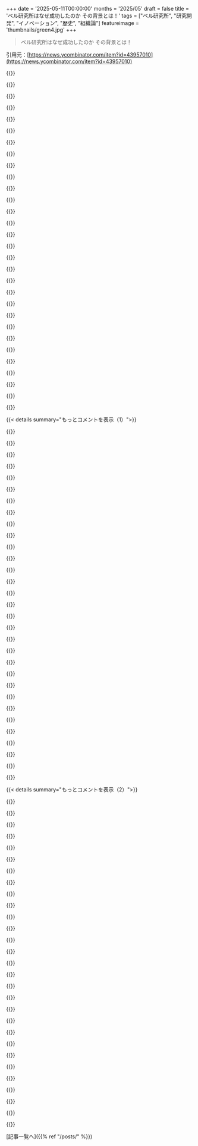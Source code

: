 +++
date = '2025-05-11T00:00:00'
months = '2025/05'
draft = false
title = 'ベル研究所はなぜ成功したのか その背景とは！'
tags = ["ベル研究所", "研究開発", "イノベーション", "歴史", "組織論"]
featureimage = 'thumbnails/green4.jpg'
+++

> ベル研究所はなぜ成功したのか その背景とは！

引用元：[https://news.ycombinator.com/item?id=43957010](https://news.ycombinator.com/item?id=43957010)




{{<matomeQuote body="AT&Tが独占続けるために、国から利益の一部を研究に出資しろって強制されたんだ。AT&Tは儲かる電話網を変える気なかったから、仕方なく基礎研究やったんだよ。<br>数十年後、AT&Tはバラバラにされて、強制もなくなった。Bell Labsは法的な最低資金レベルも無くなって、Baby BellsはMBAだらけで、すぐ儲かる”研究”しか興味なし。資金モデルが超重要なんだ。" userName="pmb" createdAt="2025/05/12 07:27:56" color="">}}




{{<matomeQuote body="それありえそうだけど、『The Idea Factory』に書いてあるのと違うな。あの本だと、AT&TとWestern Electricがそれぞれ研究部門持ってて、重複に気づいて、効率化のために一つの組織、Bell Labsを作ったって話だよ。" userName="kqr" createdAt="2025/05/12 08:30:56" color="#ff5c5c">}}




{{<matomeQuote body="証拠出してよ。俺が見た限りじゃ、法的な収益の何%かを研究に使う義務なんて同意判決には無かったよ。Bell Labsへの支援はAT&Tが独占禁止の圧力かわしたり、規制当局との関係を良くするための戦略的・評判維持のためだったんだ。" userName="dsjoerg" createdAt="2025/05/12 13:21:28" color="#ff5c5c">}}




{{<matomeQuote body="Baby BellsはBell Labsの一部、Bellcoreを引き継いだんだ。俺がMScやってた時にそこでインターンしたんだけど、しばらくは真面目な研究をやる良い場所だったよ。<br>Wikipedia見たら、Iconectivって名前に変わってまだ存在するみたい。" userName="speleding" createdAt="2025/05/12 12:07:14" color="#45d325">}}




{{<matomeQuote body="これは全部間違ってるよ。作者はファクトチェックしないと。Bell Labsは1925年1月に始まったし、今はNokiaが所有してる。MFJは1984年だよ。" userName="whatdhack" createdAt="2025/05/12 15:57:49" color="#38d3d3">}}




{{<matomeQuote body="うちの両親がAT&Tで働いてたんだ。だから、その話は子供の頃よく聞いたよ。俺のタイムラインとか詳細は多分違うだろうし、もう聞けないけど、君が言ってることはすごく分かるな。両親が毎晩仕事から持ち帰るドラマや議論と完全に一致するよ。" userName="dichotomy" createdAt="2025/05/13 06:27:01" color="">}}




{{<matomeQuote body="Bell Labsは、すごい能力のある科学者は多かったけど、資金機会があまりなかった時代に強くなったんだ。今は科学者は多すぎるけど、ポテンシャル見極められないし、大きなインパクト出せる人も少ない。<br>”黄金時代を再現”って話への批判として、黄金時代は今と全然違う環境にあったし、システム的な理由でダメになったってのがある。その理由の多くは今も同じ。<br>MBA批判だけじゃ、なんでMBAが出てきたか、なんで選ばれたか、数年で元に戻る理由とか説明できないよ。結論として、この投稿は良い感じだけど、なんで記事の主張が特別なのか納得しなかったな。" userName="YouWhy" createdAt="2025/05/12 05:50:11" color="#ff5733">}}




{{<matomeQuote body="その通り、現実的に考えて、昔と同じレベルのインパクトを出すのはもっと難しいよ。簡単なだけじゃなく、”採りやすい成果”（low-hanging fruits）はほとんど摘み取られちゃったからね。" userName="sabas123" createdAt="2025/05/12 08:41:26" color="">}}




{{<matomeQuote body="50年？いやいや。<br>つまり、こういうことって今から見れば明らかに見えるんだよ。でも当時はそうじゃなかった、後からそう見えるだけなんだ。<br>同じように、50年後の人は、今の俺たちには見えないけど、〇〇の分野には採りやすい成果（low-hanging fruits）がたくさんあっただろうって言うはずさ。" userName="CaptainOfCoit" createdAt="2025/05/12 11:10:18" color="">}}




{{<matomeQuote body="50年？そんなにかかる？<br>いや、こういうことって今だって振り返れば簡単に思えるんだよ。だってInternetのデータ全部あるし、GPUもある。スクレイピングした（多分違法DLも含む）データをGPU使って人工ニューラルネットワークに入れれば、かなり賢いAIができるじゃん！なんでそう思わないなんてありえる？" userName="hnfong" createdAt="2025/05/12 20:35:00" color="">}}




{{<matomeQuote body="まだそこまで行ってないと、それは高嶺の花に見える。それを超えちゃえば、簡単なことみたいに見えるんだよ。" userName="jve" createdAt="2025/05/12 13:53:16" color="">}}




{{<matomeQuote body="なんか深〜い知恵みたいに書かれてるけど、これを”git gud”（腕を磨け）って遠回しに言ってるだけって解釈しないのは難しいな。もし本当にそう言いたいなら別に良いんだけど、今の資金獲得競争が激しいってことは、今の科学者たちはBell Labsの時代とは違うゲームをやってるって認めるべきだよ。" userName="kartoffelsaft" createdAt="2025/05/12 14:49:59" color="">}}




{{<matomeQuote body="定義上、ほとんどの科学者は平凡なんだから…どこの組織でもトップ0.1%が集まったところと、ほとんどの人が”同じゲームをやってない”ってのは当たり前のことじゃない？" userName="MichaelZuo" createdAt="2025/05/12 15:02:02" color="">}}




{{<matomeQuote body="もっと正確に言うと、こうじゃないかな：後知恵は常に明瞭（hindsight is always 20/20）。不可能に見えたことが、急に可能になった時、解決策が完成した後に振り返ると、すごく”当たり前”に見えるものなんだ。" userName="98codes" createdAt="2025/05/12 17:17:46" color="#785bff">}}




{{<matomeQuote body="＞特に、単に’MBA Management’のせいにするだけじゃ、そもそもMBAsが最初に現れた理由の説明にならないね<br>理由が何であれ、彼らが効果的なマネージャーだからじゃないのは確か。たぶん、もっと社会階級の現象だと思うんだ。彼らが所有者階級の言葉を話して、それが信頼を生むんだろうね。" userName="pydry" createdAt="2025/05/12 07:06:10" color="">}}




{{<matomeQuote body="俺の説だけど、戦後アメリカで女性や下層階級の男性が簿記や会計士として働き始めた時、特権階級のダメ息子たちのために良い仕事を確保する手段が必要になったんだと思う。俺が間違ってるかもしれないけど、それまでビジネススクールはあったけど、上流階級のivy leagueのMBAってのは、まさにその時代に始まるんだ。" userName="Gibbon1" createdAt="2025/05/12 07:10:55" color="">}}




{{<matomeQuote body="何か裏付けになるもの、あるの？それとも存在しない話をでっち上げてるだけ？<br>このコメントが完全に逆さまに見えるし、ほとんど実行不可能に思えるから聞いてるんだけど。" userName="mlrtime" createdAt="2025/05/12 11:37:07" color="">}}




{{<matomeQuote body="より大きなプロジェクトが始まって、より多くの調整が必要になった時代でもあったんじゃない？あなたの説が間違ってるとは言わなくて、それが増幅されたのかもね。" userName="actionfromafar" createdAt="2025/05/12 09:12:11" color="">}}




{{<matomeQuote body="特定の分野で知識を最大限に深めることと、組織の出世階段を昇ることは両立不可能だよ。どっちもフルタイムの仕事だからね。" userName="enaaem" createdAt="2025/05/12 19:47:37" color="#785bff">}}




{{<matomeQuote body="＞評価するには数が多すぎる<br>これには同意、”地殻変動”の良い兆候だね。Baumol効果、つまり科学教育のアップデートの難しさが原因だと思う。機械的なプロセスの最適化（会計改善など）の短期リターンに負けてる。AIやVCsが大学からのブレークスルーの摩擦を減らすとは思えないけど、”エコシステム”の改善に注力すべきだ。記事のアイデア（毎日人々が話すこと）は良いね。HNでも起きてるけど、同じアイデアばかり？" userName="gsf_emergency" createdAt="2025/05/12 06:15:28" color="#ff33a1">}}




{{<matomeQuote body="ごめん、更新情報だよ！YCの最新RFSにEdtechがあったんだね．彼らはおそらく，（自習してる）先生向けのEdtechなら，論争になりにくいし，自然な注目も集めやすいって考えてるんだろうね！" userName="gsf_emergency" createdAt="2025/05/13 09:21:51" color="">}}




{{<matomeQuote body="科学のPhD過剰供給ってのは違うと思うな．いい仕事が減って，業界のサイクルや人材マッチングも悪いんだ．データ見ると人口比のPhD数は昔と変わらないし，今の社会課題考えるとむしろ足りてないかも．MBAの方が全然多いんだぜ．全員がトップ研究者じゃなくても，科学には貢献してるんだよ．" userName="MonMay12" createdAt="2025/05/12 22:11:59" color="#38d3d3">}}




{{<matomeQuote body="ありがとう，詳しくてありがとうね．俺は”頭いい”研究者と”マジで結果出す”研究者（KarikóとかAllisonみたいなリスク恐れない人）は別だと思うんだ．ベル研が成功できたのは，そういうすごい人見つけられたからだけど，今の時代はそれ，現実的じゃない気がするな．" userName="YouWhy" createdAt="2025/05/13 05:48:46" color="#ff33a1">}}




{{<matomeQuote body="あと，当時は戦時中に生まれたまだ”製品化されてない”お宝みたいな技術（レーダーとかコンピューター，レーザーとか，材料科学系の隠れた発明とか）がいっぱいあったんだよ．あれこれ凄いもの作る土台になったわけ．冷戦もあったから，少しでも優位に立つために金かけるモチベーションもあったしね．" userName="piokoch" createdAt="2025/05/12 07:24:07" color="#45d325">}}




{{<matomeQuote body="＞これ，何の根拠もない，結構ひどい反科学的な決めつけじゃん．悲しいけど，こういうのHacker Newsの反公共研究な空気によくあるんだよね．" userName="anonymousDan" createdAt="2025/05/12 10:14:36" color="">}}




{{<matomeQuote body="ちゃんと明かすとね，俺もSTEM分野で大学院出て学位持ってるんだ．元同級生は人としては良い人多かったけど，彼らの多くがハイインパクトな研究者になれなかったのは事実だと思う．こういう経歴明かせば，俺の意見も誠実だって思ってもらえるかな？" userName="YouWhy" createdAt="2025/05/12 14:51:37" color="">}}




{{<matomeQuote body="俺的には”過剰供給”って言葉が引っかかるんだよね．”本来いるべき数より多い”って話か，”需要に対して余ってる”（ちゃんと職がない人が多い）って当たり前の話か．後者は事実だけど，その”需要”自体が”こうあるべき”みたいな決め方次第なんだよ．" userName="eli_gottlieb" createdAt="2025/05/12 16:21:30" color="#ff5c5c">}}




{{<matomeQuote body="反科学だって？根拠出してないのは君の方じゃん．”劇的なインパクト”が難しいって言うのが反科学なわけないだろ．進歩が鈍い理由は，簡単な発見がなくなったとか，知識深めるのが大変になったとか，教育がみんな同じで新しい発想が出にくいとか（Feynmanも言ってた）色々あるよ．科学の目的は世界を理解することであって，理論をひっくり返すことじゃないんだ．" userName="lo_zamoyski" createdAt="2025/05/12 23:14:00" color="#785bff">}}




{{<matomeQuote body="”劇的なインパクト”って，ハイリスク・ハイリターンの研究に挑戦した経験がある人が少ないことかな．KarikóさんやAllisonさんみたいにね．大学院生が挑戦できないのは，（a）環境がない，（b）そういう性格じゃないから．今の大学院システムは従順な学生を選びがちで，臆病な研究マインドを育ててるんだ．誰も悪くないんだけどさ．" userName="YouWhy" createdAt="2025/05/13 03:12:23" color="#785bff">}}




{{<matomeQuote body="昔のベル研時代を再現できないのは，環境が違うし，システム的にダメになったってことだよ．研究資金がないのは資本主義のせいだね．巨額のお金が，長期リターンな基礎研究じゃなくて，SNSとか仮想通貨みたいにすぐ儲かる分野に流れちゃってる．昔は政府が金出してGPSとかネットが生まれたのに，今は保守派が研究費を削りまくり．そのせいで，みんな不労所得目当てみたいになってる．金持ちもダメ．個人的な目標や慈善事業には出すけど，ベル研みたいな無条件の基礎研究には出さないんだ．" userName="mschuster91" createdAt="2025/05/12 10:14:41" color="#ff5c5c">}}




{{< details summary="もっとコメントを表示（1）">}}

{{<matomeQuote body="潜在能力を見極めるのは簡単だよ。研修生と1ヶ月一緒に働けば、その人の潜在能力はめちゃくちゃよくわかる。問題は、君が言ってるみたいに、資金と仕事がないことなんだ。" userName="beowulfey" createdAt="2025/05/12 10:38:23" color="">}}




{{<matomeQuote body="「___と1ヶ月働く”のが簡単だと思ってるんだね。それには研修生の1ヶ月分の給料（全体から見れば大したことないけど）と、採用決定権を持つ十分なベテラン（たとえ主たるアドバイザーとしてでも）の1ヶ月分の時間が必要なんだ。君が言ってることは確かに現実的で役に立つと完全に同意するけど、見栄えの良い履歴書で雇って後は運任せにする方がずっと楽だよ。" userName="IAmBroom" createdAt="2025/05/12 14:17:18" color="">}}




{{<matomeQuote body="科学者として資格を持ってる人がめちゃくちゃ供給過多なんだ。そのかなりの割合が実際に科学してないし、中には負の科学に貢献してる奴も結構いる。" userName="throwawaymaths" createdAt="2025/05/12 18:57:17" color="">}}




{{<matomeQuote body="＞ まずMBAsがどうやって生まれたのか、なぜ他の大規模経営手法より好まれたのか<br>これはそれ自体で一つの大きな話題で、neoliberalismや短期主義的なmanagerial capitalismの台頭と絡み合ってる。短期主義的なmanagerialismが失敗した例を指摘するたびに、毎回そこまで踏み込む必要はないと思うな。" userName="n4r9" createdAt="2025/05/12 09:27:32" color="">}}




{{<matomeQuote body="黄金時代ってのは、基本的な試行錯誤が画期的な発見につながった時代だったんだ。もちろん、今それはもう終わったけどね。" userName="szundi" createdAt="2025/05/12 10:15:58" color="">}}




{{<matomeQuote body="Groundbreakingだよ、”groundbraking”じゃないよ。そして他の誰かが指摘したように：黄金時代は常に過去にあるんだ。しかも最近じゃないけど古すぎもしない、よく覚えてない過去にね。たぶん僕たちは、未来の誰かにとっての黄金時代に生きてるんだろうね。" userName="IAmBroom" createdAt="2025/05/12 14:19:19" color="">}}




{{<matomeQuote body="「ただ賢い人を集めてラボを与えるだけ”に反論として、IBM Researchの元トップ、Ralph Gomoryがこう言ってるんだ：<br>＞ どこかにラボを作って優秀な人を集めれば somehow magically 会社に何か生まれるという見方は間違ってた。ただ孤立して科学だけやってもダメなんだ。ブレークスルーは稀すぎる。既存技術の改良とブレークスルー技術の両方に取り組むことが必要だと、彼が何年もかかって悟ったそうだ。" userName="scrlk" createdAt="2025/05/11 23:58:21" color="#ff5733">}}




{{<matomeQuote body="どんなブレークスルーも、市場に出すまでには何千人年もの労力が必要なんだ。研究は大事だけど、研究者一人に対して、役に立つものを大量に市場に出すっていう大変な仕事をしてる人たちが何千人も必要なんだよ。" userName="bluGill" createdAt="2025/05/12 01:43:29" color="#785bff">}}




{{<matomeQuote body="そうそう、これに関連してね：<br>＞ Bellのdevelopmentの重要性を主張して、John Pierceが以前インタビューでこう言ってたんだ：<br>＞＞ Bell Laboratoriesの14人中、リサーチ部門は一人だけ。アイデアを追求するには、思いつくことの14倍もの労力がかかるからだってさ。" userName="leoc" createdAt="2025/05/12 03:54:20" color="#38d3d3">}}




{{<matomeQuote body="さらに微妙な話になるんだけどさ。俺の理解では、Pierceは追求する part があまり得意じゃなくて、自分でやる代わりに他の人に彼のアイデアを追いかけるよう熱心に仕向けることが多かったらしいんだ。だから、Pierceみたいな人が、追いかけるのにどれだけ労力がかかるかに気づくのは、たぶん当然のことなんだろうね。" userName="kqr" createdAt="2025/05/12 08:36:20" color="">}}




{{<matomeQuote body="最近Atariも1980年代に同じようなことやろうとしてたって読んだよ（指揮はAlan Kayだった！）。でも市場が変わって、数年後に資金不足でやめざるを得なかったんだ。" userName="kqr" createdAt="2025/05/12 08:34:16" color="#38d3d3">}}




{{<matomeQuote body="彼の主張の具体的なデータって何？アイデアが珍しいってのは間違いないと思うけど、それなら需要と供給の法則から言って、めちゃくちゃ価値あるはずだよね？もしお金が大事ならさ（まあBell labsはお金が一番じゃなかっただろうけど、電気代とかは払わなきゃいけないし）。" userName="zamalek" createdAt="2025/05/12 18:59:40" color="#ff5c5c">}}




{{<matomeQuote body="RCAもBell Labsの成功を真似しようとして、それが会社を潰した一因とも言われてるね。" userName="kmeisthax" createdAt="2025/05/12 03:03:09" color="">}}




{{<matomeQuote body="RCAのSarnoff Labsって、image orthiconとかNTSC color TVとか、初期のvideotape system、flat-panel-display、それにたくさんのvacuum tubeの革新を生み出したんだよ。でも、大きなビジネスの失敗は1970年代。RCAが多角化しようとした時なんだ。一時期はHertz Rent-A-CarとかBanquet TV dinnersまで持ってたんだぜ。<br>（参照リンクは省略）" userName="Animats" createdAt="2025/05/12 07:08:46" color="#ff5733">}}




{{<matomeQuote body="これは多くの会社がたどる運命みたいだね。Rockwellなんて、ある時期にはspace shuttleを作りながら、一方でautomotive componentsを作る部門も持ってたんだから。" userName="sidewndr46" createdAt="2025/05/13 13:25:58" color="">}}




{{<matomeQuote body="MBAsが破産に少なからず貢献してるんじゃないかって疑ってるよ。" userName="OutOfHere" createdAt="2025/05/12 05:21:44" color="">}}




{{<matomeQuote body="Technology ConnectionsのRCA Selectavision CED home video systemに関する動画シリーズでこのことかなり触れてるよ（ひどく管理されてないプロジェクトで、実用化に十年以上かかったんだけど、その頃にはVHSとかBetamax、Laserdiscに追い越されてた）。CED system開発情報の主な情報源は、Margaret B. W. Grahamの「The Business of Research: RCA and the VideoDisc」って本らしい。<br>（参照リンクは省略）" userName="MrRadar" createdAt="2025/05/12 14:15:12" color="#ff5c5c">}}




{{<matomeQuote body="結局、Bell LabsとかXerox PARC、IBM Researchでされた素晴らしい研究は、出資した側じゃなくて業界全体、いや世界全体に貢献したと言えるね。<br>これは今の資本主義の弱点かも。企業間の壁があって、政府研究も減ったから、オープンソースでボランティアに頼るしかない。企業間の標準化も大変で結果も微妙だよ。" userName="cmrdporcupine" createdAt="2025/05/12 14:58:39" color="#45d325">}}




{{<matomeQuote body="誰が彼らを孤立させるべきだって言った？<br>鍵は自由と責任を持たせたことで、孤立させたことじゃないんだよ。" userName="pydry" createdAt="2025/05/12 07:01:00" color="">}}




{{<matomeQuote body="Eric Gilliamの記事も同じ結論だったし、News Y Combinatorでも前に議論済みだよ。また最初からってちょっと残念かな。<br>Bell Labsだけじゃなく、RCA LabsやXerox PARCみたいに他の企業にもすごい研究所はあったんだ。Bell Labsだけ特別って強調しすぎると、実際どうだったか分かりにくくなるかもね。<br>あと記事は、VCとかBell Labs側がPermanent Managerial Classと戦うイノベーション側、みたいに描いてるっぽいけど、この論調はもう冗談にもならない感じだよね。" userName="leoc" createdAt="2025/05/12 03:06:36" color="#ff5733">}}




{{<matomeQuote body="ExxonMobilは今年、NJにあったたくさんの成果を出してたCorporate Strategic Research centerを閉めたんだって。そこは化学プロセス関連のブレークスルーはもちろん、CO2排出リスクを学会よりずっと前に見つけたり、リチウム電池を発明したりしたんだよ。" userName="whatever1" createdAt="2025/05/12 06:15:26" color="#45d325">}}




{{<matomeQuote body="CO2排出リスクは1800年代にはもう議論されてたらしいよ。それに、Big Oilは社内の気候変動モデルの情報を公表しないように隠蔽しまくって、Big Tobaccoが雇ってたのと同じマーケティング会社を使ったんだって。" userName="ab5tract" createdAt="2025/05/12 08:00:14" color="#785bff">}}




{{<matomeQuote body="本当に腹立つのが、この隠蔽に関わった人たちが、やったことに対して少しも報いを受けるどころか、めちゃくちゃ贅沢な生活送ってるっぽいことだよ。<br>みんな気候変動の責任を同じように語るけど、それは違うんだ。聖人なんてほぼいないだろうけど、罪の重さには段階があって、僕の考えではこの人たちが一番高いレベルで非難されるべき。<br>彼らの嘘のせいでタイムリーな気候対策が遅れたせいで、今世紀末には世界のどれだけ多くの場所が住めなくなるんだろう？" userName="BoxOfRain" createdAt="2025/05/12 08:52:58" color="">}}




{{<matomeQuote body="金持ちがプライベートアイランドにバンカー建ててるのには理由があるんだよ。<br>大多数の人は、気候変動の今の影響や、今後数十年でほぼ確実に起こることに全く気づいてないんだ。決定的な数の人が何が起こったか気づいた時、今年見たような暴力が多分当たり前になると思う。<br>そうなる以外に展開する道は見えないな。今の気候変動否定やガスライティング（自称気候活動家の中ですら）は、いつまでも現実を避けられないからね。" userName="JohnMakin" createdAt="2025/05/12 16:38:51" color="">}}




{{<matomeQuote body="少なくとも1896年だよ。Svante Arrheniusのこと、Wikipedia見てみて。https://en.wikipedia.org/wiki/Svante_Arrhenius#Greenhouse_ef..." userName="LargoLasskhyfv" createdAt="2025/05/12 14:03:02" color="#ff33a1">}}




{{<matomeQuote body="その記事読んだよ。一番興味深かったのは「system integrators」って部分だね。<br>彼らは進んで研究と現場の問題の両方に注意を払う人たちなんだって。情報のやり取りをして、色々な繋がりから新しいアイデアまで生み出したって記述が面白かったな。" userName="smj-edison" createdAt="2025/05/12 06:01:02" color="">}}




{{<matomeQuote body="Bell Labsが世界を変えたものをたくさん挙げられるのに、IBM Researchからは一つもすぐに思い出せないんだよな。<br>何もなかったとは言わないけど、それほど強く世の中に響かなかったってことだと思うんだ。" userName="PaulRobinson" createdAt="2025/05/12 11:50:13" color="">}}




{{<matomeQuote body="Dynamic random access memory、RISC、relational databases、laser eye surgery。<br>あまり主流じゃないけど重要なものだと、scanning tunnelling microscope、high temperature superconductivity、fractal geometryとかかな。" userName="scrlk" createdAt="2025/05/12 12:54:37" color="#785bff">}}




{{<matomeQuote body="1986年と87年に2年連続でNobel Prizes受賞！超すごいじゃん。" userName="xhkkffbf" createdAt="2025/05/12 15:21:56" color="">}}




{{<matomeQuote body="SQLとか，cost-based database query planning，transaction locking，… — System Rのことね．" userName="pmcjones" createdAt="2025/05/12 19:31:07" color="#38d3d3">}}

{{</details>}}




{{< details summary="もっとコメントを表示（2）">}}

{{<matomeQuote body="“成功”だけ見るのはダメだよ．失敗もちゃんと見ないと．<br>今のVC modelも一見成功してるように見えるけど…（OpenAIとかLLMsベースの技術とか）．<br>でもベル研もVCも，成功した途端にリスク回避になっちゃうんだよね．これって成功の罠．<br>解決策は，まだリスク回避文化に染まってない新しい資金源（もしかしたらcrypto tycoonとか？）を見つけるか，人間のコントロールしたがる性質を変えるか，だね．" userName="majormajor" createdAt="2025/05/12 00:38:07" color="#ff33a1">}}




{{<matomeQuote body="VC modelって正直ひどいよ．<br>社会にとって大事な開発の方向性を，選挙で選ばれてもない金持ちが決めてる．<br>多くが技術ファシストな未来とか考えてるしね．<br>VCが生み出すものの大半は詐欺か，やたら監視して搾取するサービスで，マジな問題解決はしてない．<br>問題解決って儲からないから，結局ダメになっていくんだよね．" userName="p_v_doom" createdAt="2025/05/12 08:36:00" color="#ff5c5c">}}




{{<matomeQuote body="Bell Labsって，無限にお金あったんだよ．AT&Tが電話代で儲けまくってたから．<br>でも今の会社はWall Streetに短期の利益求められて，長期研究とかすぐ切っちゃう．<br>Theranosの件は，50年待たなくてももうダメだよ．" userName="surfingdino" createdAt="2025/05/12 13:37:15" color="#38d3d3">}}




{{<matomeQuote body="まだ見てなかったら，YouTubeのAT&T Tech Channelにある”AT&T Archives”ってプレイリスト見てみて．<br>アメリカのtechnology historyですごいコレクションだよ．" userName="LeoPanthera" createdAt="2025/05/11 21:45:03" color="">}}




{{<matomeQuote body="家族がCold War時代のBell Labsで働いてたんだけど，理由超シンプルらしい．<br>戦争とかCold Warっていう”大きな目標”があったから．<br>それがなくなると，あの自由な組織は機能しなくなる．賢い人も今は組織でそこまでの自由は望まないって話もあるしね．<br>grepとかも戦争がらみのデカい目標の副産物だったみたい．FourierとかNapoleonもそうだよ（ballisticsからwaveformの解析とか）．" userName="porridgeraisin" createdAt="2025/05/11 22:37:35" color="#785bff">}}




{{<matomeQuote body="つまり，お皿洗いrobotを開発するためには，超金持ちの敵対国同士がautonomous robotsで戦争する必要があるってこと？" userName="kevinventullo" createdAt="2025/05/11 23:45:17" color="">}}




{{<matomeQuote body="”大きな目標”なら何でもいいんだよ，戦争はただ一番timeless human activityなだけ．<br>各国のspace programsも良い例．<br>まあ，space programもcold warの競争から生まれたって意見もあるけどね．" userName="porridgeraisin" createdAt="2025/05/12 06:58:06" color="">}}




{{<matomeQuote body="それ，”Dishwashers”って言うんだよ．" userName="ForOldHack" createdAt="2025/05/12 02:12:44" color="">}}




{{<matomeQuote body="War is simultaneously the best and worst thing humanity can do. Killing each other is a pointless activity, yet the imminent threat of death and the idea of destroying your enemy is the strongest motivator to work together and accomplish innovative and seemingly impossible tasks." userName="ativzzz" createdAt="2025/05/12 14:42:46" color="">}}




{{<matomeQuote body="あれは戦争そのものというより、集団で戦略目標を解決できる環境に関係してると思うな。市場原理では扱えない大きな問題では、効率より解決自体が大事。戦争なんて勝つことが最優先で、効率はその次だろ。都市の破壊に値段はつけられないよね。" userName="enaaem" createdAt="2025/05/12 19:31:07" color="#45d325">}}




{{<matomeQuote body="賢い人は組織内での自由や自律性を望まず、独立する傾向があるって話。組織で自由を与えてもサボる人もいるしね。本当に優秀な人は自分でやった方が儲かるから。だからBell Labsのような組織でのイノベーションは減ったけど、今は一人でもすごいことできるようになったんだ。" userName="kevmo314" createdAt="2025/05/11 22:01:04" color="#785bff">}}




{{<matomeQuote body="これは記事の中で言われてたね。<br>＞ Most founders and executives I know balk at this idea. After all, ”what’s stopping someone from just slacking off?” Kelly would contend that’s the wrong question to ask. The right question is, ”Why would you expect information theory from someone who needs a babysitter?”<br>それと、このRichard Hammingの面白い引用もね。<br>＞ ”You would be surprised Hamming, how much you would know if you worked as hard as [Tukey] did that many years.” I simply slunk out of the office!" userName="musicale" createdAt="2025/05/11 22:15:38" color="#38d3d3">}}




{{<matomeQuote body="うん、それ俺の次の文章のポイントなんだよね。なんでinformation theoryを思いついたような人が、それを雇用主に渡したがるんだろう？<br>その答えは1960年代にはもっと明確だったと思う。アイデアから製品にするのが今よりずっと難しかったから。" userName="kevmo314" createdAt="2025/05/11 22:16:34" color="">}}




{{<matomeQuote body="Why would someone who comes up with information theory want to give it to an employer?<br>金銭的な利益に動機付けられてない人がなんで気にする必要があるんだ？<br>I was motivated more by curiosity. I was never motivated by the desire for money, financial gain. I wasn’t trying to do something big so that I could get a bigger salary.— Claude Shannon" userName="lll-o-lll" createdAt="2025/05/12 08:52:54" color="#ff33a1">}}




{{<matomeQuote body="”残された唯一の秘密はこれだ： damn things work”。Shannonはinformation theoryを知ってるだけでどんな製品が作れた？CSROはODFMだけ知っててマルチパスを解決した？Bob MetcalfeはEthernetをみんなが持つようになった時と、もっと排他的にライセンスした時、どっちがお金儲けできた？<br>一つの基本的な成果が、より良い条件での広いライセンスと比較して、持続的な競争優位になるのはすごく難しいんだ。特に、製品には他にもたくさんのものが入る場合はね。" userName="wbl" createdAt="2025/05/11 22:47:06" color="#45d325">}}




{{<matomeQuote body="Shannonはinformation theoryだけじゃなく、最初の人工知能マシンも作ったし、Bob Metcalfeも起業して成功したよ。偉人たちは単なる一発屋じゃないんだ。もし今生きてたら、Bell Labsじゃなくて自分で会社作ったかもね。一つの成果だけで彼らを見ちゃいけないな。" userName="kevmo314" createdAt="2025/05/11 23:11:57" color="#ff33a1">}}




{{<matomeQuote body="もしかしたら、2025年の Bell Labsは、VCとかフリーランスのイノベーターたちの広いエコシステムで、社内でやる代わりにスタートアップを立ち上げる連中なんじゃないか？<br>低くぶら下がってる果実がずっと少なくなったから、比較するのも apples and orangesだと思うけどね。Googleは今の Bell Labsみたいなもんだけど、彼らが発明したものは？LLMsとか？それをinformation theory、the transistor、Unixとかと比べてみてよ。" userName="foobarian" createdAt="2025/05/11 23:49:52" color="#ff5c5c">}}




{{<matomeQuote body="＞ Maybe the 2025 Bell Labs is the wider ecosystem of VCs and free floating innovators who end up starting startups instead of doing things in house.<br>うん、この意見に同意だな。それが exactly 俺が起きたことだと思うんだ。" userName="kevmo314" createdAt="2025/05/11 23:59:09" color="">}}




{{<matomeQuote body="Bell Labsの中がどうだったかは全然知らんけど、俺がいたスタートアップは実験とか失敗する余裕なんて全然なかったな。マジで逆で、とにかく利益最優先だったよ。" userName="codr7" createdAt="2025/05/12 03:05:34" color="">}}




{{<matomeQuote body="＞Shannonが初期AI作った話、2025年の彼なら起業しただろうって意見について。それって変じゃない？fundamentalな発見よりすぐ金になる応用研究に流れるインセンティブがおかしい。情報理論みたいな発見をもっと評価しなきゃダメだよ。" userName="eli_gottlieb" createdAt="2025/05/12 16:27:08" color="#45d325">}}




{{<matomeQuote body="Bob MetcalfeはEthernetを普及させてめっちゃ儲けたけど、その価値を全部は取り込めなかったね。だって、取り込めないんだもん。" userName="wbl" createdAt="2025/05/12 23:49:23" color="">}}




{{<matomeQuote body="＞情報理論を生み出した人がなんでそれを雇用主に渡したがるかって？雇用主や仕事が一生安泰でめっちゃ respectable なキャリアを提供してくれるなら、それが君の仕事で、その時点から一生の仕事としてそれが respectable ってことなんだよ。それに、情報理論なんてShannonが提供できたことのたった1％にも満たないんだぜ :)" userName="fuzzfactor" createdAt="2025/05/12 04:49:10" color="">}}




{{<matomeQuote body="俺の経験は全然違うな。自律性のあるチームで働いたけど、みんな期待に応えてくれたよ。人は良い仕事したいし、そう感じたいんだ。信頼される環境なら成果出すよ。むしろ大変だったのは、方向性がズレてて邪魔し合う人たち。無能な人よりずっとね。色んな失敗もあったけど、成功が補ってくれた。レバレッジ高い活動は、リーダーシップが潰さなきゃヒットが失敗を補って余りあるんだ。" userName="tikhonj" createdAt="2025/05/12 01:50:32" color="#785bff">}}




{{<matomeQuote body="チームで働くのは記事が話してることとはちょっと違うんだよな。俺が言ってるのは、もっと研究寄りな skunkworks スタイルの自律性のことね。会社のチームで人が効果的に働けることとか、そういう状況で人が期待に応えるのは十分知ってるよ。それがうまくいかないなら会社は人を雇わないだろうし。でも、記事はそういう話じゃないんだよ。" userName="kevmo314" createdAt="2025/05/12 02:10:46" color="">}}




{{<matomeQuote body="＞自由と自律性を求める人を雇うのが無理？面白いな、俺はやりたいよ！ビジネスより給料制の研究室が良い。チームでなら一人よりずっとできる。ホームスクールでいつも自分でプロジェクト選んでたのが影響してるかも。研究者が少ないのは教育のせい？って思うこともある。" userName="smj-edison" createdAt="2025/05/11 22:48:01" color="">}}




{{<matomeQuote body="＞自由を与えると何もしない？それは嘘だし、Bell Labsがなくなった原因の一つだ。人間は信用できないって考え方だよ。金銭第一主義も原因。革新者は equity より給料がいい？みんなが金儲けのために動いてるわけじゃない。快適に暮らせて才能を生かせるなら十分なんだ。VCに煽られた金銭最大化のマントラもBell Labsがない理由。自由を求める人を雇えないって？あなたの人間観や金銭主義じゃ無理だろうね。俺はそういう人間だけど。" userName="insane_dreamer" createdAt="2025/05/13 14:59:10" color="#45d325">}}




{{<matomeQuote body="”賢い人はもう組織なんていらない”。分かるよ—一人でやるのが今までより魅力的になったのはね。<br>でも、なんか思うんだ。ある種の”共通の磁場”でしか起きないことって、マジであるんじゃないかって。<br>一人でできないからじゃなくて、別の賢い人が君を”点火”させるあの瞬間—<br>それはソロモードでは起きないんだよ。" userName="Zorass" createdAt="2025/05/12 03:21:51" color="#ff33a1">}}




{{<matomeQuote body="うん、マジで同意。ソロ活動のメリットが、組織のチームのメリットを超えちゃったって感じかな。厳密にどっちが良い環境とは言えないけど、多くの面でソロの方が今のどんな会社より良くなってるね。でも、あの共通の磁場はよく恋しくなるんだよな。" userName="kevmo314" createdAt="2025/05/12 03:55:05" color="">}}

{{</details>}}



[記事一覧へ]({{% ref "/posts/" %}})
